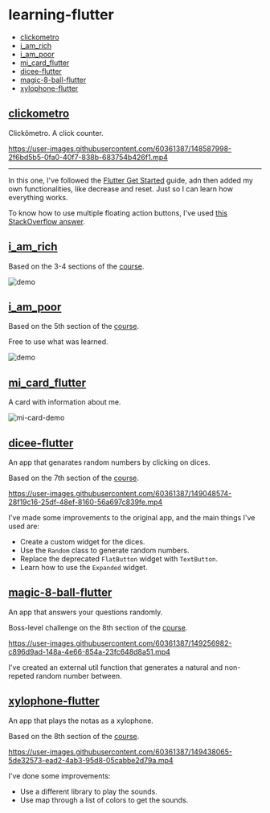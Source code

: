 # learning-flutter

- [clickometro](#clickometro)
- [i_am_rich](#i_am_rich)
- [i_am_poor](#i_am_poor)
- [mi_card_flutter](#mi_card_flutter)
- [dicee-flutter](#dicee-flutter)
- [magic-8-ball-flutter](#magic-8-ball-flutter)
- [xylophone-flutter](#xylophone-flutter)

## [clickometro](./clickometro)

Clickômetro. A click counter.

https://user-images.githubusercontent.com/60361387/148587998-2f6bd5b5-0fa0-40f7-838b-683754b426f1.mp4

---

In this one, I've followed the [Flutter Get Started](https://docs.flutter.dev/get-started) guide, adn then added my own functionalities, like decrease and reset. Just so I can learn how everything works.

To know how to use multiple floating action buttons, I've used [this StackOverflow answer](https://stackoverflow.com/a/56755121/12534588).

## [i_am_rich](./i_am_rich)

Based on the 3-4 sections of the [course](https://www.udemy.com/course/flutter-bootcamp-with-dart).

![demo](https://i.ibb.co/k8QQmGC/image.png)

## [i_am_poor](./i_am_poor)

Based on the 5th section of the [course](https://www.udemy.com/course/flutter-bootcamp-with-dart).

Free to use what was learned.

![demo](https://i.ibb.co/pdqRmJP/i-am-poor-demo.png)

## [mi_card_flutter](./mi_card_flutter)

A card with information about me.

![mi-card-demo](https://user-images.githubusercontent.com/60361387/148853173-c476b77e-8e64-4e8f-8864-8cd5231fa96f.png)

## [dicee-flutter](./dicee-flutter)

An app that genarates random numbers by clicking on dices.

Based on the 7th section of the [course](https://www.udemy.com/course/flutter-bootcamp-with-dart).

https://user-images.githubusercontent.com/60361387/149048574-28f19c16-25df-48ef-8160-56a697c839fe.mp4

I've made some improvements to the original app, and the main things I've used are:

- Create a custom widget for the dices.
- Use the `Random` class to generate random numbers.
- Replace the deprecated `FlatButton` widget with `TextButton`.
- Learn how to use the `Expanded` widget.

## [magic-8-ball-flutter](./magic-8-ball-flutter)

An app that answers your questions randomly.

Boss-level challenge on the 8th section of the [course](https://www.udemy.com/course/flutter-bootcamp-with-dart).

https://user-images.githubusercontent.com/60361387/149256982-c896d9ad-148a-4e66-854a-23fc648d8a51.mp4

I've created an external util function that generates a natural and non-repeted random number between.

## [xylophone-flutter](./xylophone-flutter)

An app that plays the notas as a xylophone.

Based on the 8th section of the [course](https://www.udemy.com/course/flutter-bootcamp-with-dart).

https://user-images.githubusercontent.com/60361387/149438065-5de32573-ead2-4ab3-95d8-05cabbe2d79a.mp4

I've done some improvements:
- Use a different library to play the sounds.
- Use map through a list of colors to get the sounds.
